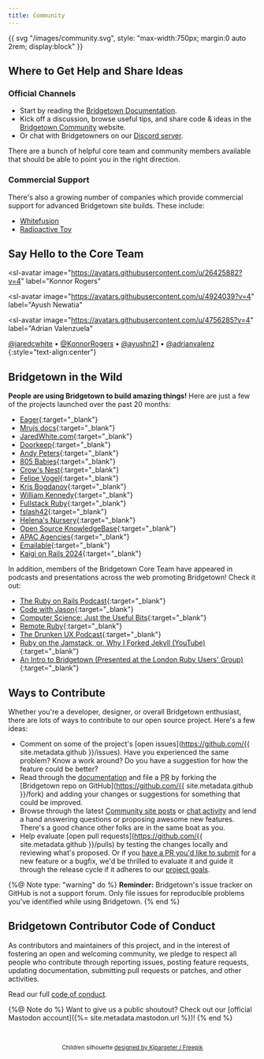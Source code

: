 ```yaml
---
title: Community
---
```


{{ svg "/images/community.svg", style: "max-width:750px; margin:0 auto 2rem; display:block" }}

## Where to Get Help and Share Ideas

### Official Channels

* Start by reading the [Bridgetown Documentation](/docs/).
* Kick off a discussion, browse useful tips, and share code & ideas in the [Bridgetown Community](https://community.bridgetown.pub) website.
* Or chat with Bridgetowners on our [Discord server](https://discord.gg/4E6hktQGz4).

There are a bunch of helpful core team and community members available that should be able to point you in the right direction.

### Commercial Support

There's also a growing number of companies which provide commercial support for advanced Bridgetown site builds. These include:

* [Whitefusion](https://www.whitefusion.studio)
* [Radioactive Toy](https://radioactivetoy.tech)

## Say Hello to the Core Team

<avatar-group style="margin:2em 0">
  <sl-avatar
    image="https://avatars.githubusercontent.com/u/658496?v=4"
    label="Jared White"
  ></sl-avatar>

  <sl-avatar
    image="https://avatars.githubusercontent.com/u/26425882?v=4"
    label="Konnor Rogers"
  ></sl-avatar>

  <sl-avatar
    image="https://avatars.githubusercontent.com/u/4924039?v=4"
    label="Ayush Newatia"
  ></sl-avatar>

  <sl-avatar
    image="https://avatars.githubusercontent.com/u/4756285?v=4"
    label="Adrian Valenzuela"
  ></sl-avatar>
</avatar-group>

[@jaredcwhite](https://github.com/jaredcwhite) &bull;
[@KonnorRogers](https://github.com/KonnorRogers) &bull;
[@ayushn21](https://github.com/ayushn21) &bull;
[@adrianvalenz](https://github.com/adrianvalenz)
{:style="text-align:center"}

## Bridgetown in the Wild

**People are using Bridgetown to build amazing things!** Here are just a few of the projects launched over the past 20 months:

* [Eager](https://eager.app){:target="_blank"}
* [Mrujs docs](https://mrujs.com){:target="_blank"}
* [JaredWhite.com](https://jaredwhite.com){:target="_blank"}
* [Doorkeep](https://doorkeep.co){:target="_blank"}
* [Andy Peters](https://andypeters.com){:target="_blank"}
* [805 Babies](https://805babies.com){:target="_blank"}
* [Crow's Nest](https://www.crowsnestapp.com){:target="_blank"}
* [Felipe Vogel](https://fpsvogel.com){:target="_blank"}
* [Kris Bogdanov](https://krisbogdanov.com){:target="_blank"}
* [William Kennedy](https://williamkennedy.ninja){:target="_blank"}
* [Fullstack Ruby](https://www.fullstackruby.dev){:target="_blank"}
* [fslash42](https://fslash42.com){:target="_blank"}
* [Helena's Nursery](https://helenas-nursery.com){:target="_blank"}
* [Open Source KnowledgeBase](https://knowledgebase.redwebtigers.com){:target="_blank"}
* [APAC Agencies](https://www.apacagencies.com){:target="_blank"}
* [Emailable](https://emailable.com){:target="_blank"}
* [Kaigi on Rails 2024](https://kaigionrails.org/2024/){:target="_blank"}

In addition, members of the Bridgetown Core Team have appeared in podcasts and presentations across the web promoting Bridgetown! Check it out:

* [The Ruby on Rails Podcast](https://www.therubyonrailspodcast.com/374){:target="_blank"}
* [Code with Jason](https://www.codewithjason.com/code-with-jason-podcast/episodes/{:target="_blank"}115-organizing-large-rails-apps-with-jared-white-DIQGZHGQ/){:target="_blank"}
* [Computer Science: Just the Useful Bits](https://justtheusefulbits.com/jtub/jared-white-the-trip-from-php-to-ruby/){:target="_blank"}
* [Remote Ruby](https://remoteruby.com/78){:target="_blank"}
* [The Drunken UX Podcast](https://drunkenux.com/podcast/dux65/){:target="_blank"}
* [Ruby on the Jamstack, or, Why I Forked Jekyll (YouTube)](https://www.youtube.com/watch?v=btOuSOZd-6c){:target="_blank"}
* [An Intro to Bridgetown (Presented at the London Ruby Users' Group)](https://assets.lrug.org/videos/2021/february/ayush-newatia-an-intro-to-bridgetown-a-static-site-generator-for-the-modern-jamstack-era-lrug-feb-2021.mp4){:target="_blank"}

## Ways to Contribute

Whether you're a developer, designer, or overall Bridgetown enthusiast, there are lots of ways to contribute to our open source project. Here's a few ideas:

* Comment on some of the project's [open issues](https://github.com/{{ site.metadata.github }}/issues). Have you experienced the same problem? Know a work around? Do you have a suggestion for how the feature could be better?
* Read through the [documentation](/docs/) and file a <abbr title="Pull Request">PR</abbr> by forking the [Bridgetown repo on GitHub](https://github.com/{{ site.metadata.github }}/fork) and adding your changes or suggestions for something that could be improved.
* Browse through the latest [Community site posts](https://community.bridgetown.pub) or [chat activity](https://discord.gg/4E6hktQGz4) and lend a hand answering questions or proposing awesome new features. There's a good chance other folks are in the same boat as you.
* Help evaluate [open pull requests](https://github.com/{{ site.metadata.github }}/pulls) by testing the changes locally and reviewing what's proposed. Or if you [have a PR you'd like to submit](https://github.com/bridgetownrb/bridgetown/blob/main/CONTRIBUTING.md) for a new feature or a bugfix, we'd be thrilled to evaluate it and guide it through the release cycle if it adheres to our [project goals](/docs/philosophy/).

{%@ Note type: "warning" do %}
**Reminder:** Bridgetown's issue tracker on GitHub is not a support forum. Only file issues for reproducible problems you've identified while using Bridgetown.
{% end %}

## Bridgetown Contributor Code of Conduct

As contributors and maintainers of this project, and in the interest of fostering an open and welcoming community, we pledge to respect all people who contribute through reporting issues, posting feature requests, updating documentation, submitting pull requests or patches, and other activities.

Read our full [code of conduct](https://github.com/bridgetownrb/bridgetown/blob/main/CODE_OF_CONDUCT.md).

{%@ Note do %}
Want to give us a public shoutout? Check out our [official Mastodon account]({%= site.metadata.mastodon.url %})!
{% end %}

<br/>

<p style="text-align:center">
  <small>
  Children silhouette <a href="http://www.freepik.com" rel="noopener noreferrer">designed by Kjpargeter / Freepik</a>
  </small>
</p>
